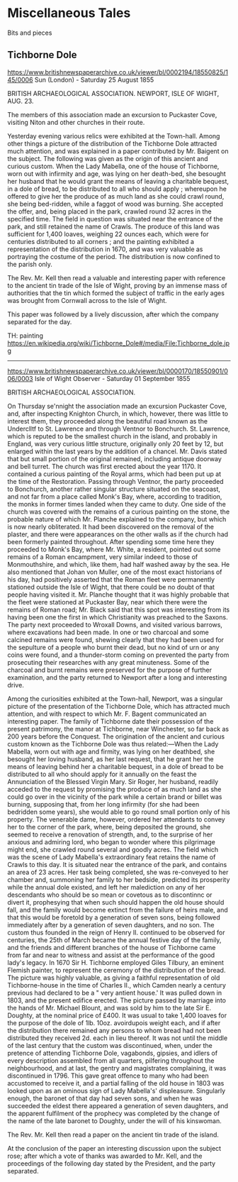 # Miscellaneous Tales

Bits and pieces

## Tichborne Dole

https://www.britishnewspaperarchive.co.uk/viewer/bl/0002194/18550825/145/0006
Sun (London) - Saturday 25 August 1855

BRITISH ARCHAEOLOGICAL ASSOCIATION. NEWPORT, ISLE OF WIGHT, AUG. 23.

The members of this association made an excursion to Puckaster Cove, visiting Niton and other churches in their route. 

Yesterday evening various relics were exhibited at the Town-hall. Among other things a picture of the distribution of the Tichborne Dole attracted much attention, and was explained in a paper contributed by Mr. Baigent on the subject. The following was given as the origin of this ancient and curious custom. When the Lady Mabella, one of the house of Tichborne, worn out with infirmity and age, was lying on her death-bed, she besought her husband that he would grant the means of leaving a charitable bequest, in a dole of bread, to be distributed to all who should apply ; whereupon he offered to give her the produce of as much land as she could crawl round, she being bed-ridden, while a faggot of wood was burning. She accepted the offer, and, being placed in the park, crawled round 32 acres in the specified time. The field in question was situated near the entrance of the park, and still retained the name of Crawls. The produce of this land was sufficient for 1,400 loaves, weighing 22 ounces each, which were for centuries distributed to all corners ; and the painting exhibited a representation of the distribution in 1670, and was very valuable as portraying the costume of the period. The distribution is now confined to the parish only.

The Rev. Mr. Kell then read a valuable and interesting paper with reference to the ancient tin trade of the Isle of Wight, proving by an immense mass of authorities that the tin which formed the subject of traffic in the early ages was brought from Cornwall across to the Isle of Wight.

This paper was followed by a lively discussion, after which the company separated for the day.


TH: painting https://en.wikipedia.org/wiki/Tichborne_Dole#/media/File:Tichborne_dole.jpg


---
https://www.britishnewspaperarchive.co.uk/viewer/bl/0000170/18550901/006/0003
Isle of Wight Observer - Saturday 01 September 1855

BRITISH ARCHAEOLOGICAL ASSOCIATION.

On Thursday se'nnight the association made an excursion Puckaster Cove, and, after inspecting Knighton Church, in which, however, there was little to interest them, they proceeded along the beautiful road known as the Underclltf to St. Lawrence and through Ventnor to Bonchurch. St. Lawrence, which is reputed to be the smallest church in the island, and probably in England, was very curious little structure, originally only 20 feet by 12, but enlarged within the last years by the addition of a chancel. Mr. Davis stated that but small portion of the original remained, including antique doorway and bell turret. The church was first erected about the year 1170. It contained a curious painting of the Royal arms, which had been put up at the time of the Restoration. Passing through Ventnor, the party proceeded to Bonchurch, another rather singular structure situated on the seacoast, and not far from a place called Monk's Bay, where, according to tradition, the monks in former times landed when they came to duty. One side of the church was covered with the remains of a curious painting on the stone, the probable nature of which Mr. Planche explained to the company, but which is now nearly obliterated. It had been discovered on the removal of the plaster, and there were appearances on the other walls as if the church had been formerly painted throughout. After spending some time here they proceeded to Monk's Bay, where Mr. White, a resident, pointed out some remains of a Roman encampment, very similar indeed to those of Monmouthshire, and which, like them, had half washed away by the sea. He also mentioned that Johan von Muller, one of the most exact historians of his day, had positively asserted that the Roman fleet were permanently stationed outside the Isle of Wight, that there could be no doubt of that people having visited it. Mr. Planche thought that it was highly probable that the fleet were stationed at Puckaster Bay, near which there were the remains of Roman road; Mr. Black said that this spot was interesting from its having been one the first in which Christianity was preached to the Saxons. The party next proceeded to Wroxall Downs, and visited various barrows, where excavations had been made. In one or two charcoal and some calcined remains were found, shewing clearly that they had been used for the sepulture of a people who burnt their dead, but no kind of urn or any coins were found, and a thunder-storm coming on prevented the party from prosecuting their researches with any great minuteness. Some of the charcoal and burnt remains were preserved for the purpose of further examination, and the party returned to Newport after a long and interesting drive.

Among the curiosities exhibited at the Town-hall, Newport, was a singular picture of the presentation of the Tichborne Dole, which has attracted much attention, and with respect to which Mr. F. Bagent communicated an interesting paper. The family of Tichborne date their possession of the present patrimony, the manor at Tichborne, near Winchester, so far back as 200 years before the Conquest. The origination of the ancient and curious custom known as the Tichborne Dole was thus related:—When the Lady Mabella, worn out with age and firmity, was lying on her deathbed, she besought her loving husband, as her last request, that he grant her the means of leaving behind her a charitable bequest, in a dole of bread to be distributed to all who should apply for it annually on the feast the Annunciation of the Blessed Virgin Mary. Sir Roger, her husband, readily acceded to the request by promising the produce of as much land as she could go over in the vicinity of the park while a certain brand or billet was burning, supposing that, from her long infirmity (for she had been bedridden some years), she would able to go round small portion only of his property. The venerable dame, however, ordered her attendants to convey her to the corner of the park, where, being deposited the ground, she seemed to receive a renovation of strength, and, to the surprise of her anxious and admiring lord, who began to wonder where this pilgrimage might end, she crawled round several and goodly acres. The field which was the scene of Lady Mabella's extraordinary feat retains the name of Crawls to this day. It is situated near the entrance of the park, and contains an area of 23 acres. Her task being completed, she was re-conveyed to her chamber and, summoning her family to her bedside, predicted its prosperity while the annual dole existed, and left her malediction on any of her descendants who should be so mean or covetous as to discontinnc or divert it, prophesying that when such should happen the old house should fall, and the family would become extinct from the failure of heirs male, and that this would be foretold by a generation of seven sons, being followed immediately after by a generation of seven daughters, and no son. The custom thus founded in the reign of Henry II. continued to be observed for centuries, the 25th of March became the annual festive day of the family, and the friends and different branches of the house of Tichborne came from far and near to witness and assist at the performance of the good lady's legacy. In 1670 Sir H. Tichborne employed Giles Tilbury, an eminent Flemish painter, to represent the ceremony of the distribution of the bread. The picture was highly valuable, as giving a faithful representation of old Tichborne-house in the time of Charles II., which Camden nearly a century previous had declared to be a " very antient house.' It was pulled down in 1803, and the present edifice erected. The picture passed by marriage into the hands of Mr. Michael Blount, and was sold by him to the late Sir E. Doughty, at the nominal price of £400. It was usual to take 1,400 loaves for the purpose of the dole of 1lb. 10oz. avoirdupois weight each, and if after the distribution there remained any persons to whom bread had not been distributed they received 2d. each in lieu thereof. It was not until the middle of the last century that the custom was discontinued, when, under the pretence of attending Tichborne Dole, vagabonds, gipsies, and idlers of every description assembled from all quarters, pilfering throughout the neighbourhood, and at last, the gentry and magistrates complaining, it was discontinued in 1796. This gave great offence to many who had been accustomed to receive it, and a partial falling of the old house in 1803 was looked upon as an ominous sign of Lady Mabella's' displeasure. Singularly enough, the baronet of that day had seven sons, and when he was succeeded the eldest there appeared a generation of seven daughters, and the apparent fulfilment of the prophecy was completed by the change of the name of the late baronet to Doughty, under the will of his kinswoman.

The Rev. Mr. Kell then read a paper on the ancient tin trade of the island.

At the conclusion of the paper an interesting discussion upon the subject rose; after which a vote of thanks was awarded to Mr. Kell, and the proceedings of the following day stated by the President, and the party separated.

